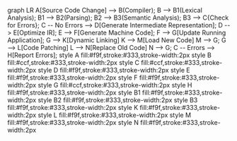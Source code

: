 graph LR
    A[Source Code Change] --> B(Compiler);
    B --> B1(Lexical Analysis);
    B1 --> B2(Parsing);
    B2 --> B3(Semantic Analysis);
    B3 --> C{Check for Errors};
    C -- No Errors --> D[Generate Intermediate Representation];
    D --> E[Optimize IR];
    E --> F[Generate Machine Code];
    F --> G[Update Running Application];
    G --> K[Dynamic Linking]
    K --> M[Load New Code]
    M --> G;
    G --> L[Code Patching]
    L --> N[Replace Old Code]
    N --> G;
    C -- Errors --> H[Report Errors];
    style A fill:#f9f,stroke:#333,stroke-width:2px
    style B fill:#ccf,stroke:#333,stroke-width:2px
    style C fill:#ccf,stroke:#333,stroke-width:2px
    style D fill:#f9f,stroke:#333,stroke-width:2px
    style E fill:#f9f,stroke:#333,stroke-width:2px
    style F fill:#f9f,stroke:#333,stroke-width:2px
    style G fill:#ccf,stroke:#333,stroke-width:2px
    style H fill:#f9f,stroke:#333,stroke-width:2px
    style B1 fill:#f9f,stroke:#333,stroke-width:2px
    style B2 fill:#f9f,stroke:#333,stroke-width:2px
    style B3 fill:#f9f,stroke:#333,stroke-width:2px
    style K fill:#f9f,stroke:#333,stroke-width:2px
    style L fill:#f9f,stroke:#333,stroke-width:2px
    style M fill:#f9f,stroke:#333,stroke-width:2px
    style N fill:#f9f,stroke:#333,stroke-width:2px
